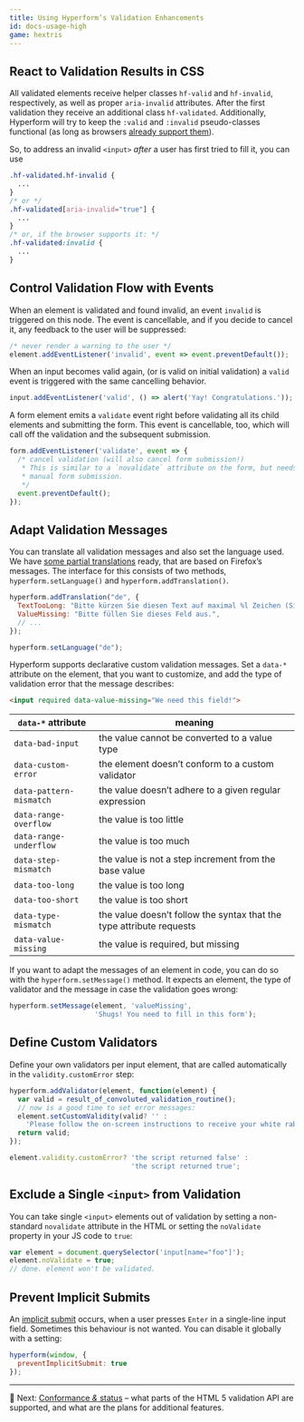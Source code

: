 ```yaml
---
title: Using Hyperform’s Validation Enhancements
id: docs-usage-high
game: hextris
---
```


## React to Validation Results in CSS

All validated elements receive helper classes `hf-valid` and `hf-invalid`,
respectively, as well as proper `aria-invalid` attributes. After the first
validation they receive an additional class `hf-validated`. Additionally,
Hyperform will try to keep the `:valid` and `:invalid` pseudo-classes
functional (as long as browsers [already support
them](http://caniuse.com/#feat=form-validation)).

So, to address an invalid `<input>` _after_ a user has first tried to fill it,
you can use

```css
.hf-validated.hf-invalid {
  ...
}
/* or */
.hf-validated[aria-invalid="true"] {
  ...
}
/* or, if the browser supports it: */
.hf-validated:invalid {
  ...
}
```


## Control Validation Flow with Events

When an element is validated and found invalid, an event `invalid` is triggered
on this node. The event is cancellable, and if you decide to cancel it, any
feedback to the user will be suppressed:

```js
/* never render a warning to the user */
element.addEventListener('invalid', event => event.preventDefault());
```

When an input becomes valid again, (or is valid on initial validation) a
`valid` event is triggered with the same cancelling behavior.

```js
input.addEventListener('valid', () => alert('Yay! Congratulations.'));
```

A form element emits a `validate` event right before validating all its child
elements and submitting the form. This event is cancellable, too, which will
call off the validation and the subsequent submission.

```js
form.addEventListener('validate', event => {
  /* cancel validation (will also cancel form submission!)
   * This is similar to a `novalidate` attribute on the form, but needs
   * manual form submission.
   */
  event.preventDefault();
});
```


## Adapt Validation Messages

You can translate all validation messages and also set the language used. We
have [some partial translations](https://github.com/hyperform/hyperform-l10n)
ready, that are based on Firefox’s messages. The interface for this consists
of two methods, `hyperform.setLanguage()` and `hyperform.addTranslation()`.

```js
hyperform.addTranslation("de", {
  TextTooLong: "Bitte kürzen Sie diesen Text auf maximal %l Zeichen (Sie verwenden derzeit %l Zeichen).",
  ValueMissing: "Bitte füllen Sie dieses Feld aus.",
  // ...
});

hyperform.setLanguage("de");
```


Hyperform supports declarative custom validation messages. Set a `data-*`
attribute on the element, that you want to customize, and add the type of
validation error that the message describes:

```html
<input required data-value-missing="We need this field!">
```

| `data-*` attribute      | meaning |
| ----------------------- | ------- |
| `data-bad-input`        | the value cannot be converted to a value type |
| `data-custom-error`     | the element doesn’t conform to a custom validator |
| `data-pattern-mismatch` | the value doesn’t adhere to a given regular expression |
| `data-range-overflow`   | the value is too little |
| `data-range-underflow`  | the value is too much |
| `data-step-mismatch`    | the value is not a step increment from the base value |
| `data-too-long`         | the value is too long |
| `data-too-short`        | the value is too short |
| `data-type-mismatch`    | the value doesn’t follow the syntax that the type attribute requests |
| `data-value-missing`    | the value is required, but missing |

If you want to adapt the messages of an element in code, you can do so with the
`hyperform.setMessage()` method. It expects an element, the type of validator
and the message in case the validation goes wrong:

```js
hyperform.setMessage(element, 'valueMissing',
                     'Shugs! You need to fill in this form');
```

## Define Custom Validators

Define your own validators per input element, that are called automatically in
the `validity.customError` step:

```js
hyperform.addValidator(element, function(element) {
  var valid = result_of_convoluted_validation_routine();
  // now is a good time to set error messages:
  element.setCustomValidity(valid? '' :
    'Please follow the on-screen instructions to receive your white rabbit.');
  return valid;
});

element.validity.customError? 'the script returned false' :
                              'the script returned true';
```

## Exclude a Single `<input>` from Validation

You can take single `<input>` elements out of validation by setting a
non-standard `novalidate` attribute in the HTML or setting the `noValidate`
property in your JS code to `true`:

```js
var element = document.querySelector('input[name="foo"]');
element.noValidate = true;
// done. element won't be validated.
```

## Prevent Implicit Submits

An [implicit
submit](https://www.w3.org/TR/html5/forms.html#implicit-submission) occurs,
when a user presses `Enter` in a single-line input field. Sometimes this
behaviour is not wanted. You can disable it globally with a setting:

```js
hyperform(window, {
  preventImplicitSubmit: true
});
```

----

:gem: Next: [Conformance _&_ status](status.html) – what parts of the HTML 5
validation API are supported, and what are the plans for additional features.

